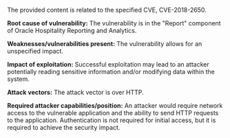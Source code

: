 The provided content is related to the specified CVE, CVE-2018-2650.

**Root cause of vulnerability:** The vulnerability is in the "Report" component of Oracle Hospitality Reporting and Analytics.

**Weaknesses/vulnerabilities present:** The vulnerability allows for an unspecified impact.

**Impact of exploitation:** Successful exploitation may lead to an attacker potentially reading sensitive information and/or modifying data within the system.

**Attack vectors:** The attack vector is over HTTP.

**Required attacker capabilities/position:** An attacker would require network access to the vulnerable application and the ability to send HTTP requests to the application. Authentication is not required for initial access, but it is required to achieve the security impact.